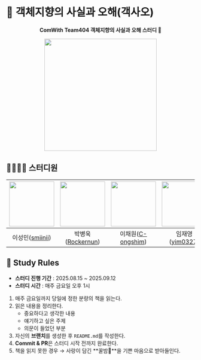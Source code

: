 # 📖 객체지향의 사실과 오해(객사오)

<p align="center">
  <strong>ComWith Team404 객체지향의 사실과 오해 스터디 👊</strong>
</p>

<p align="center">
  <img src="https://raw.githubusercontent.com/smiinii/poto/main/9788998139766.jpg" width="300">
</p>

## 👩‍💻👨‍💻 스터디원

<div align="center">

| <img src="https://github.com/smiinii.png" width="120"> | <img src="https://github.com/Rockernun.png" width="120"> | <img src="https://github.com/C-ongshim.png" width="120"> | <img src="https://github.com/yim0327.png" width="120"> |
|:---:|:---:|:---:|:---:|
| 이성민([smiinii](https://github.com/smiinii)) | 박병욱([Rockernun](https://github.com/Rockernun)) | 이채원([C-ongshim](https://github.com/C-ongshim)) | 임재영([yim0327](https://github.com/yim0327)) |

</div>

## 📌 Study Rules

- **스터디 진행 기간** : 2025.08.15 ~ 2025.09.12
- **스터디 시간** : 매주 금요일 오후 1시

1. 매주 금요일까지 당일에 정한 분량의 책을 읽는다.  
2. 읽은 내용을 정리한다.  
   - 중요하다고 생각한 내용  
   - 얘기하고 싶은 주제  
   - 의문이 들었던 부분  
3. 자신의 **브랜치**를 생성한 후 `README.md`를 작성한다.  
4. **Commit & PR**은 스터디 시작 전까지 완료한다.  
5. 책을 읽지 못한 경우 → 사랑이 담긴 **꿀밤🍯**을 기쁜 마음으로 받아들인다.  

